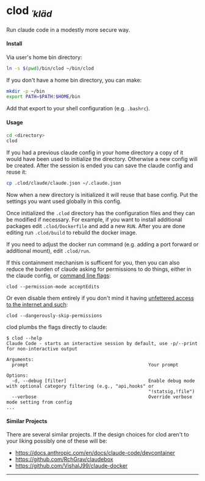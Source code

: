 # clod <sub>*ˈkläd*</sub>

Run claude code in a modestly more secure way.

#### Install

Via user's home bin directory:

```bash
ln -s $(pwd)/bin/clod ~/bin/clod
```

If you don't have a home bin directory, you can make:

```bash
mkdir -p ~/bin
export PATH=$PATH:$HOME/bin
```

Add that export to your shell configuration (e.g. `.bashrc`).

#### Usage

```bash
cd <directory>
clod
```

If you had a previous claude config in your home directory a copy of it would
have been used to initialize the directory. Otherwise a new config will be
created. After the session is ended you can save the claude config and reuse
it:

```bash
cp .clod/claude/claude.json ~/.claude.json
```

Now when a new directory is initialized it will reuse that base config. Put the
settings you want used globally in this config.

Once initialized the `.clod` directory has the configuration files and they can
be modified if necessary. For example, if you want to install additional
packages edit `.clod/Dockerfile` and add a new `RUN`. After you are done
editing run `.clod/build` to rebuild the docker image.

If you need to adjust the docker run command (e.g. adding a port forward or
additional mount), edit `.clod/run`.

If this containment mechanism is sufficent for you, then you can also reduce
the burden of claude asking for permissions to do things, either in the claude
config, or [command line flags][claude-permission-modes]:

```
clod --permission-mode acceptEdits
```

Or even disable them entirely if you don't mind it having [unfettered access to
the internet and such][claude-dangerously-skip-permissions]:

```
clod --dangerously-skip-permissions
```

clod plumbs the flags directly to claude:

```
$ clod --help
Claude Code - starts an interactive session by default, use -p/--print for non-interactive output

Arguments:
  prompt                                            Your prompt

Options:
  -d, --debug [filter]                              Enable debug mode with optional category filtering (e.g., "api,hooks" or
                                                    "!statsig,!file")
  --verbose                                         Override verbose mode setting from config
...
```

#### Similar Projects

There are several similar projects. If the design choices for clod aren't to
your liking possibly one of these will be:

* https://docs.anthropic.com/en/docs/claude-code/devcontainer
* https://github.com/RchGrav/claudebox
* https://github.com/VishalJ99/claude-docker

---

[claude-permission-modes]: https://docs.anthropic.com/en/docs/claude-code/iam#permission-modes
[claude-dangerously-skip-permissions]: https://docs.anthropic.com/en/docs/claude-code/devcontainer
